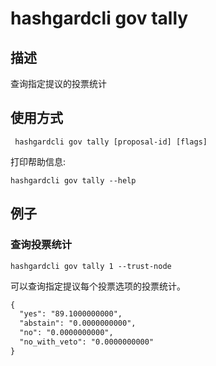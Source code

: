 # hashgardcli gov tally

## 描述

查询指定提议的投票统计
 
## 使用方式

```
 hashgardcli gov tally [proposal-id] [flags]

```

打印帮助信息:

```
hashgardcli gov tally --help
```


## 例子

### 查询投票统计

```shell
hashgardcli gov tally 1 --trust-node

```

可以查询指定提议每个投票选项的投票统计。

```txt
{
  "yes": "89.1000000000",
  "abstain": "0.0000000000",
  "no": "0.0000000000",
  "no_with_veto": "0.0000000000"
}
```

